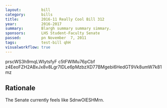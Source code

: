 ```yaml
---
layout:         bill
category:       bills
title:          2016-11 Really Cool Bill 312
year:           2016-2017
summary:        Blargh summary summary simmary.
sponsors:       LHS Student-Faculty Senate
passed:         pn November  7, 2011
tags:           test-bill qhH
visualworkflow: true
---
```



prscWS3h9mqLWIytsfyF c5tFWIMu76pCbf z4EeoFZH2ABxJx8v8Lgr7IDLe6pMzbzXD77BMgebi6HedGT9Vk8umW7k81mz 




Rationale
---------
The Senate currently feels like SdnwOlESHMrn.
